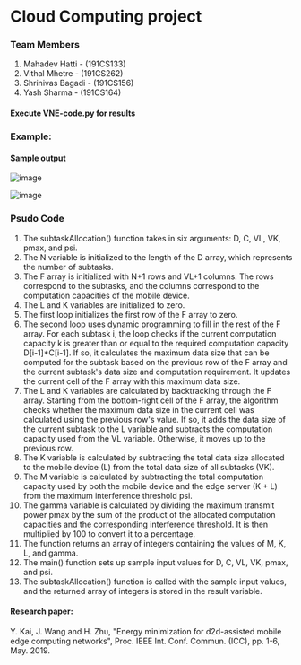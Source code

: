 # Cloud Computing project

### Team Members

1. Mahadev Hatti - (191CS133)
2. Vithal Mhetre - (191CS262)                 
3. Shrinivas Bagadi - (191CS156)
4. Yash Sharma - (191CS164)

#### Execute VNE-code.py for results

### Example:
#### Sample output
![image]([https://user-images.githubusercontent.com/79687143/230666006-e9b9be29-23fa-458c-bdaa-25592e21cd44.png](https://raw.githubusercontent.com/mahadevhatti/CC-Project/main/Result-Images/image-1.jpg))

![image]([https://user-images.githubusercontent.com/79687143/230665656-aac8d7d4-565a-437e-8364-ec155bd01fe7.png](https://raw.githubusercontent.com/mahadevhatti/CC-Project/main/Result-Images/image-2.jpg))


### Psudo Code
1. The subtaskAllocation() function takes in six arguments: D, C, VL, VK, pmax, and psi.
2. The N variable is initialized to the length of the D array, which represents the number of subtasks.
3. The F array is initialized with N+1 rows and VL+1 columns. The rows correspond to the subtasks, and the columns correspond to the computation capacities of the mobile device.
4. The L and K variables are initialized to zero.
5. The first loop initializes the first row of the F array to zero.
6. The second loop uses dynamic programming to fill in the rest of the F array. For each subtask i, the loop checks if the current computation capacity k is greater than or equal to the required computation capacity D[i-1]*C[i-1]. If so, it calculates the maximum data size that can be computed for the subtask based on the previous row of the F array and the current subtask's data size and computation requirement. It updates the current cell of the F array with this maximum data size.
7. The L and K variables are calculated by backtracking through the F array. Starting from the bottom-right cell of the F array, the algorithm checks whether the maximum data size in the current cell was calculated using the previous row's value. If so, it adds the data size of the current subtask to the L variable and subtracts the computation capacity used from the VL variable. Otherwise, it moves up to the previous row.
8. The K variable is calculated by subtracting the total data size allocated to the mobile device (L) from the total data size of all subtasks (VK).
9. The M variable is calculated by subtracting the total computation capacity used by both the mobile device and the edge server (K + L) from the maximum interference threshold psi.
10. The gamma variable is calculated by dividing the maximum transmit power pmax by the sum of the product of the allocated computation capacities and the corresponding interference threshold. It is then multiplied by 100 to convert it to a percentage.
11. The function returns an array of integers containing the values of M, K, L, and gamma.
12. The main() function sets up sample input values for D, C, VL, VK, pmax, and psi.
13. The subtaskAllocation() function is called with the sample input values, and the returned array of integers is stored in the result variable.

#### Research paper:
Y. Kai, J. Wang and H. Zhu, "Energy minimization for d2d-assisted mobile edge computing networks", Proc. IEEE Int. Conf. Commun. (ICC), pp. 1-6, May. 2019.
